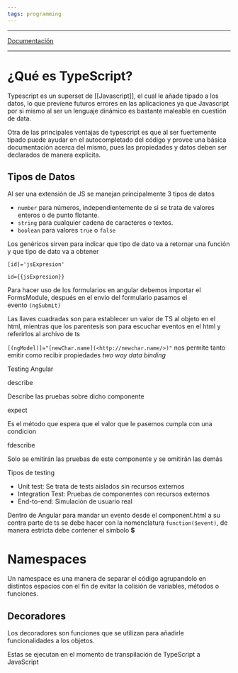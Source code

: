 ```yaml
---
tags: programming
---
```

----

[Documentación]()

----

# ¿Qué es TypeScript?

Typescript es un superset de [[Javascript]], el cual le añade tipado a los datos, lo que previene futuros errores en las aplicaciones ya que Javascript por si mismo al ser un lenguaje dinámico es bastante maleable en cuestión de data.

Otra de las principales ventajas de typescript es que al ser fuertemente tipado puede ayudar en el autocompletado del código y provee una básica documentación acerca del mismo, pues las propiedades y datos deben ser declarados de manera explicita.

## Tipos de Datos

Al ser una extensión de JS se manejan principalmente 3 tipos de datos
- `number` para números, independientemente de si se trata de valores enteros o de punto flotante.
- `string` para cualquier cadena de caracteres o textos.
- `boolean` para valores `true` o `false`


Los genéricos sirven para indicar que tipo de dato va a retornar una función y que tipo de dato va a obtener

`[id]='jsExpresion'`

`id={{jsExpresion}}`

Para hacer uso de los formularios en angular debemos importar el FormsModule, después en el envio del formulario pasamos el evento `(ngSubmit)`

Las llaves cuadradas son para establecer un valor de TS al objeto en el html, mientras que los parentesis son para escuchar eventos en el html y referirlos al archivo de ts

`[(ngModel)]="[newChar.name](<http://newchar.name/>)"` nos permite tanto emitir como recibir propiedades _two way data binding_

Testing Angular

describe

Describe las pruebas sobre dicho componente

expect

Es el método que espera que el valor que le pasemos cumpla con una condicion

fdescribe

Solo se emitirán las pruebas de este componente y se omitirán las demás

Tipos de testing

- Unit test: Se trata de tests aislados sin recursos externos
- Integration Test: Pruebas de componentes con recursos externos
- End-to-end: Simulación de usuario real

Dentro de Angular para mandar un evento desde el component.html a su contra parte de ts se debe hacer con la nomenclatura `function($event)`, de manera estricta debe contener el simbolo **$**

# Namespaces

Un namespace es una manera de separar el código agrupandolo en distintos espacios con el fin de evitar la colisión de variables, métodos o funciones.

## Decoradores

Los decoradores son funciones que se utilizan para añadirle funcionalidades a los objetos.

Estas se ejecutan en el momento de transpilación de TypeScript a JavaScript